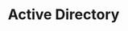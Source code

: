 ---
title: "Active Directory"
linkTitle: "Active Directory"
weight: 4
description: >
   Configure Portainer to use Active Directory as the external source
---